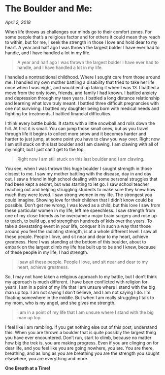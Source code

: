 # The Boulder and Me:
_April 2, 2018_


When life throws us challenges our minds go to their comfort zones.  For some people that’s a religious factor and for others it could mean they reach to within, but for me, I seek the strength in those I love and hold dear to my heart.  A year and half ago I was thrown the largest bolder I have ever had to handle, and I have handled a lot in my life.

> A year and half ago I was thrown the largest bolder I have ever had to handle, and I have handled a lot in my life.


I handled a nontraditional childhood. Where I sought care from those around me. I handled my own mother battling a disability that tried to take her life once when I was eight, and would end up taking it when I was 13.  I battled a move from the only town, friends, and family I had known.  I battled anxiety and depression through my teen years.  I battled a long distance relationship and learning what love truly meant.  I battled three difficult pregnancies with one not surviving.  I battled my daughter being born with medical needs and fighting for treatments.  I battled financial difficulties.

I think every battle builds.  It starts with a little snowball and rolls down the hill.  At first it is small.  You can jump those small ones, but as you travel through life it begins to collect more snow and it becomes harder and harder to just jump, at some point you have to claw you way over.  Right now I am still stuck on this last boulder and I am clawing.  I am clawing with all of my might, but I just can’t get to the top.

> Right now I am still stuck on this last boulder and I am clawing.

You see, when I was thrown this huge boulder I sought strength in those closest to me.  I saw my mother battling with the disease, day in and day out.  I saw a friend in high school dealing with some personal struggles that had been kept a secret, but was starting to let go.  I saw school teacher reaching out and helping struggling students to make sure they knew how much they were loved.  I saw strong women in my life. The strongest you could imagine.  Showing love for their children that I didn’t know could be possible.  Don’t get me wrong, I was loved as a child, but this love I saw from these particular women in my life, left me speechless.  I saw strength from one of my close friends as he overcame a major brain surgery and rose up to teach, to build up, and strengthen hundreds of kids over the years.  To take a devastating event in your life, conquer it in such a way that those around you feel the radiating strength, is at a whole different level.  I saw all these people.  People I love, and sit near and dear to my heart, achieve greatness.  Here I was standing at the bottom of this boulder, about to embark on the largest climb my life has built up to be and I knew, because of these people in my life, I had strength.  

>  I saw all these people.  People I love, and sit near and dear to my heart, achieve greatness. 

So, I may not have taken a religious approach to my battle, but I don’t think my approach is much different.  I have been conflicted with religion for years.  I am in a point of my life that I am unsure where I stand with the big man up top.  I am not saying I don’t believe, and I am not saying I do.  I’m floating somewhere in the middle.  But when I am really struggling I talk to my mom, who is my angel, and she gives me strength. 

> I am in a point of my life that I am unsure where I stand with the big man up top.  

I feel like I am rambling.  If you get nothing else out of this post, understand this.  When you are thrown a boulder that is quite possibly the largest thing you have ever encountered.  Don’t run, start to climb, because no matter how big the trek is, you are making progress.  Even if you are clinging on for dear life, and you feel like you are going nowhere, you are.  You are there, breathing, and as long as you are breathing you are the strength you sought elsewhere, you are everything and more.  

**One Breath at a Time!**
